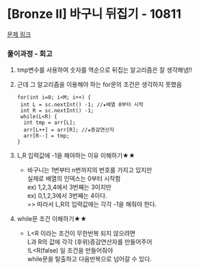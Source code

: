 # [Bronze II] 바구니 뒤집기 - 10811 

[문제 링크](https://www.acmicpc.net/problem/10811) 

### 풀이과정 - 회고
1. tmp변수를 사용하여 숫자를 역순으로 뒤집는 알고리즘은 잘 생각해냄!!
2. 근데 그 알고리즘을 이용해야 하는 for문의 조건은 생각하지 못했음

       for(int i=0; i<M; i++) {
        int L = sc.nextInt() -1; //★배열 0부터 시작
        int R = sc.nextInt() -1;
        while(L<R) {
         int tmp = arr[L];
         arr[L++] = arr[R]; //★증감연산자
         arr[R--] = tmp;				
       }	


3. L,R 입력값에 -1을 해야하는 이유 이해하기★★<br>
   - 바구니는 1번부터 n번까지의 번호를 가지고 있지만<br>
       실제로  배열의 인덱스는 0부터 시작함<br>
       ex) 1,2,3,4에서 3번째는 3이지만<br>
       ex) 0,1,2,3에서 3번째는 4이다.<br>
   => 따라서 L,R의 입력값에는 각각 -1을 해줘야 한다.

4. while문 조건 이해하기★★<br>
   - L<R 이라는 조건이 무한반복 되지 않으려면<br>
     L과 R의 값에 각각 (후위)증감연산자를 만들어주어<br>
     !L<R(false) 일 조건을 만들어줘야<br>
     while문을 탈출하고 다음반복으로 넘어갈 수 있다.
